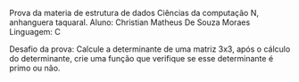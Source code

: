 Prova da materia de estrutura de dados Ciências da computação N, anhanguera taquaral.
Aluno: Christian Matheus De Souza Moraes
Linguagem: C

Desafio da prova:
Calcule a determinante de uma matriz 3x3, após o cálculo do determinante, crie uma função que verifique se esse determinante é primo ou não.